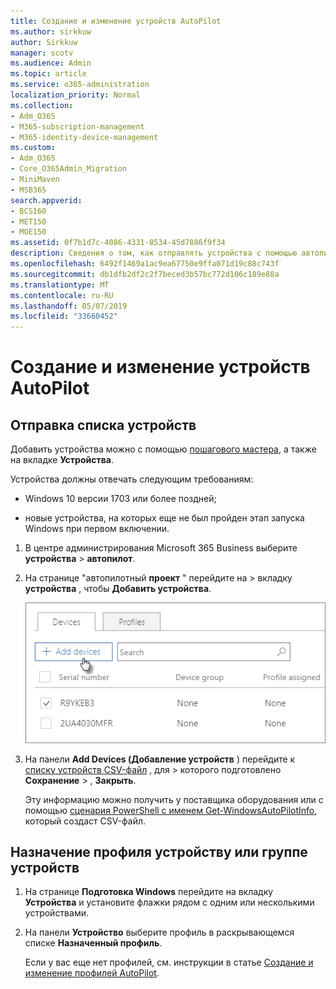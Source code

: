 ```yaml
---
title: Создание и изменение устройств AutoPilot
ms.author: sirkkuw
author: Sirkkuw
manager: scotv
ms.audience: Admin
ms.topic: article
ms.service: o365-administration
localization_priority: Normal
ms.collection:
- Adm_O365
- M365-subscription-management
- M365-identity-device-management
ms.custom:
- Adm_O365
- Core_O365Admin_Migration
- MiniMaven
- MSB365
search.appverid:
- BCS160
- MET150
- MOE150
ms.assetid: 0f7b1d7c-4086-4331-8534-45d7886f9f34
description: Сведения о том, как отправлять устройства с помощью автопилота в Microsoft 365 Business. Вы можете назначить профиль устройству или группе устройств.
ms.openlocfilehash: 6492f1469a1ac9ea67750e9ffa071d19c88c743f
ms.sourcegitcommit: db1dfb2df2c2f7beced3b57bc772d106c189e88a
ms.translationtype: MT
ms.contentlocale: ru-RU
ms.lasthandoff: 05/07/2019
ms.locfileid: "33660452"
---
```

# <a name="create-and-edit-autopilot-devices"></a>Создание и изменение устройств AutoPilot

## <a name="upload-a-list-of-devices"></a>Отправка списка устройств

Добавить устройства можно с помощью [пошагового мастера](add-autopilot-devices-and-profile.md), а также на вкладке **Устройства**. 
  
Устройства должны отвечать следующим требованиям:
  
- Windows 10 версии 1703 или более поздней;
    
- новые устройства, на которых еще не был пройден этап запуска Windows при первом включении.

1. В центре администрирования Microsoft 365 Business выберите **устройства** \> **автопилот**.
  
2. На странице "автопилотный **проект** " перейдите на \> вкладку **устройства** , чтобы **Добавить устройства**.
    
    ![In the Devices tab, choose Add devices.](media/6ba81e22-c873-40ad-8a72-ce64d15ea6ba.png)
  
3. На панели **Add Devices (Добавление устройств** ) перейдите к [списку устройств CSV-файл](https://support.office.com/article/932e3676-2491-49f0-9177-d893d2f5276e) , для \> которого подготовлено **Сохранение** \> , **Закрыть**.
    
    Эту информацию можно получить у поставщика оборудования или с помощью [сценария PowerShell с именем Get-WindowsAutoPilotInfo](https://www.powershellgallery.com/packages/Get-WindowsAutoPilotInfo), который создаст CSV-файл. 
    
## <a name="assign-a-profile-to-a-device-or-a-group-of-devices"></a>Назначение профиля устройству или группе устройств

1. На странице **Подготовка Windows** перейдите на вкладку **Устройства** и установите флажки рядом с одним или несколькими устройствами. 
    
2. На панели **Устройство** выберите профиль в раскрывающемся списке **Назначенный профиль**. 
    
    Если у вас еще нет профилей, см. инструкции в статье [Создание и изменение профилей AutoPilot](create-and-edit-autopilot-profiles.md). 
    
